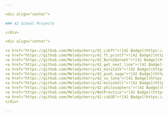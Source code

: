 ```yaml
---

<div align="center">
  
### 42 School Projects

</div>

<div align="center">
  
<a href="https://github.com/Melodycherry/42_Libft">![42 Badge](https://github.com/Melodycherry/42-project-badges/blob/main/badges/libftm.png)</a>
<a href="https://github.com/Melodycherry/42_ft_printf">![42 Badge](https://github.com/Melodycherry/42-project-badges/blob/main/badges/ft_printfe.png)</a>
<a href="https://github.com/Melodycherry/42_Born2beroot">![42 Badge](https://github.com/Melodycherry/42-project-badges/blob/main/badges/born2beroote.png)</a>
<a href="https://github.com/Melodycherry/42_get_next_line">![42 Badge](https://github.com/Melodycherry/42-project-badges/blob/main/badges/get_next_linee.png)</a>
<a href="https://github.com/Melodycherry/42_minitalk">![42 Badge](https://github.com/Melodycherry/42-project-badges/blob/main/badges/minitalke.png)</a>
<a href="https://github.com/Melodycherry/42_push_swap">![42 Badge](https://github.com/Melodycherry/42-project-badges/blob/main/badges/push_swape.png)</a>
<a href="https://github.com/Melodycherry/42_so_long">![42 Badge](https://github.com/Melodycherry/42-project-badges/blob/main/badges/so_longe.png)</a>
<a href="https://github.com/Melodycherry/42-minishell">![42 Badge](https://github.com/Melodycherry/42-project-badges/blob/main/badges/minishelle.png)</a>
<a href="https://github.com/Melodycherry/42-philosophers">![42 Badge](https://github.com/Melodycherry/42-project-badges/blob/main/badges/philosopherse.png)</a>
<a href="https://github.com/Melodycherry/NetPractice">![42 Badge](https://github.com/Melodycherry/42-project-badges/blob/main/badges/netpracticen.png)</a>
<a href="https://github.com/Melodycherry/42-cub3D">![42 Badge](https://github.com/Melodycherry/42-project-badges/blob/main/badges/cub3dn.png)</a>
</div>

---
```

